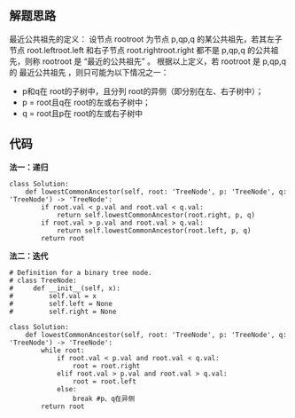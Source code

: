 ## 解题思路
 
最近公共祖先的定义： 设节点 rootroot 为节点 p,qp,q 的某公共祖先，若其左子节点 root.leftroot.left 和右子节点 root.rightroot.right 都不是 p,qp,q 的公共祖先，则称 rootroot 是 “最近的公共祖先” 。
根据以上定义，若 rootroot 是 p,qp,q 的 最近公共祖先 ，则只可能为以下情况之一：

+ p和q在 root的子树中，且分列 root的异侧（即分别在左、右子树中）；
+ p = root且q在 root的左或右子树中；
+ q = root且p在 root的左或右子树中


## 代码

**法一：递归**

```
class Solution:
    def lowestCommonAncestor(self, root: 'TreeNode', p: 'TreeNode', q: 'TreeNode') -> 'TreeNode':
        if root.val < p.val and root.val < q.val:
            return self.lowestCommonAncestor(root.right, p, q)
        if root.val > p.val and root.val > q.val:
            return self.lowestCommonAncestor(root.left, p, q)
        return root 
```


**法二：迭代**
```
# Definition for a binary tree node.
# class TreeNode:
#     def __init__(self, x):
#         self.val = x
#         self.left = None
#         self.right = None

class Solution:
    def lowestCommonAncestor(self, root: 'TreeNode', p: 'TreeNode', q: 'TreeNode') -> 'TreeNode':
        while root:
            if root.val < p.val and root.val < q.val:
                root = root.right
            elif root.val > p.val and root.val > q.val:
                root = root.left
            else:
                break #p、q在异侧
        return root      
```





